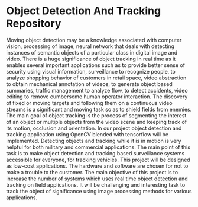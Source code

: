 # Object Detection And Tracking Repository

Moving object detection may be a knowledge associated with computer vision, processing of image, neural network that deals with detecting instances of semantic objects of a particular class in digital image and video. There is a huge significance of object tracking in real time as it enables several important applications such as to provide better sense of security using visual information, surveillance to recognize people, to analyze shopping behavior of customers in retail space, video abstraction to obtain mechanical annotation of videos, to generate object based summaries, traffic management to analyze flow, to detect accidents, video editing to remove cumbersome human operator interaction. The discovery of fixed or moving targets and following them on a continuous video streams is a significant and moving task so as to shield fields from enemies. The main goal of object tracking is the process of segmenting the interest of an object or multiple objects from the video scene and keeping track of its motion, occlusion and orientation. In our project object detection and tracking application using OpenCV blended with tensorflow will be implemented. Detecting objects and tracking while it is in motion is very helpful for both military and commercial applications. The main point of this task is to make object detection and tracking based surveillance systems accessible for everyone, for tracking vehicles. This project will be designed as low-cost applications. The hardware and software are chosen for not to make a trouble to the customer. The main objective of this project is to increase the number of systems which uses real time object detection and tracking on field applications. It will be challenging and interesting task to track the object of significance using image processing methods for various applications.
